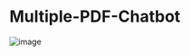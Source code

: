 # Multiple-PDF-Chatbot

![image](https://github.com/user-attachments/assets/f64cacb6-cc8b-4fad-88f2-cfa6aa136118)
